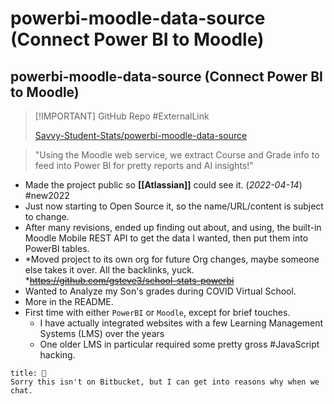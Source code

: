 # powerbi-moodle-data-source (Connect Power BI to Moodle)
## powerbi-moodle-data-source (Connect Power BI to Moodle)



> [!IMPORTANT] GitHub Repo #ExternalLink
> 
> [Savvy-Student-Stats/powerbi-moodle-data-source](https://github.com/Savvy-Student-Stats/powerbi-moodle-data-source)

> "Using the Moodle web service, we extract Course and Grade info to feed into Power BI for pretty reports and AI insights!"

- Made the project public so **[[Atlassian]]** could see it. (*2022-04-14*) #new2022 
- Just now starting to Open Source it, so the name/URL/content is subject to change.
- After many revisions, ended up finding out about, and using, the built-in Moodle Mobile REST API to get the data I wanted, then put them into PowerBI tables.
- *Moved project to its own org for future Org changes, maybe someone else takes it over. All the backlinks, yuck. *~~https://github.com/gsteve3/school-stats-powerbi~~
- Wanted to Analyze my Son's grades during COVID Virtual School.
- More in the README.
- First time with either `PowerBI` or `Moodle`, except for brief touches.
	- I have actually integrated websites with a few Learning Management Systems (LMS) over the years
	- One older LMS in particular required some pretty gross #JavaScript hacking.


```ad-warning
title: 🙏
Sorry this isn't on Bitbucket, but I can get into reasons why when we chat.
```
